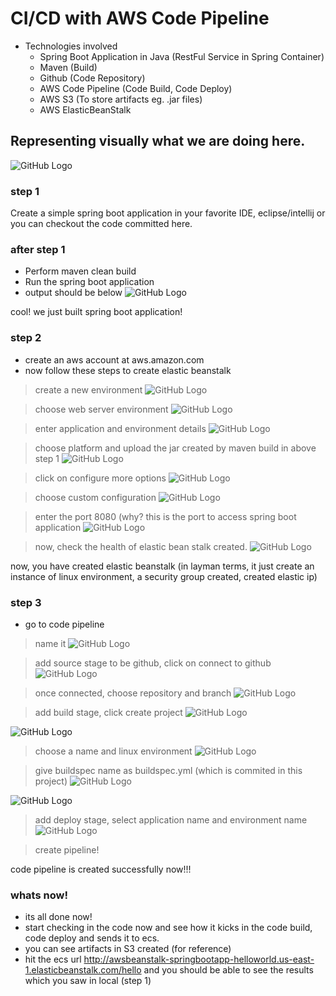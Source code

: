 # CI/CD with AWS Code Pipeline 

- Technologies involved
  - Spring Boot Application in Java (RestFul Service in Spring Container)
  - Maven (Build)
  - Github (Code Repository)
  - AWS Code Pipeline (Code Build, Code Deploy)
  - AWS S3 (To store artifacts eg. .jar files)
  - AWS ElasticBeanStalk

## Representing visually what we are doing here.
![GitHub Logo](/images/arch.png)

### step 1
Create a simple spring boot application in your favorite IDE, eclipse/intellij or you can checkout the code committed here.

### after step 1
- Perform maven clean build
- Run the spring boot application
- output should be below
![GitHub Logo](/images/step1-output.png)

cool! we just built spring boot application!

### step 2
- create an aws account at aws.amazon.com
- now follow these steps to create elastic beanstalk

> create a new environment
![GitHub Logo](/images/ebs1.png)

> choose web server environment
![GitHub Logo](/images/ebs2.png)

> enter application and environment details
![GitHub Logo](/images/ebs4.png)

> choose platform and upload the jar created by maven build in above step 1
![GitHub Logo](/images/ebs5.png)

> click on configure more options
![GitHub Logo](/images/ebs6.png)

> choose custom configuration
![GitHub Logo](/images/ebs7.png)

> enter the port 8080 (why? this is the port to access spring boot application
![GitHub Logo](/images/ebs8.png)

> now, check the health of elastic bean stalk created.
![GitHub Logo](/images/ebs9.png)

now, you have created elastic beanstalk (in layman terms, it just create an instance of linux environment, a security group created, created elastic ip)

### step 3
- go to code pipeline
> name it
![GitHub Logo](/images/cp1.png)

> add source stage to be github, click on connect to github
![GitHub Logo](/images/cp2.png)

> once connected, choose repository and branch
![GitHub Logo](/images/cp3.png)

> add build stage, click create project
![GitHub Logo](/images/cp4.png)

![GitHub Logo](/images/cp5.png)

> choose a name and linux environment
![GitHub Logo](/images/cp6.png)

> give buildspec name as buildspec.yml (which is commited in this project)
![GitHub Logo](/images/cp7.png)

![GitHub Logo](/images/cp8.png)

> add deploy stage, select application name and environment name
![GitHub Logo](/images/cp9.png)

> create pipeline!

code pipeline is created successfully now!!!

### whats now!
- its all done now!
- start checking in the code now and see how it kicks in the code build, code deploy and sends it to ecs.
- you can see artifacts in S3 created (for reference)
- hit the ecs url http://awsbeanstalk-springbootapp-helloworld.us-east-1.elasticbeanstalk.com/hello and you should be able to see the results which you saw in local (step 1)
 
